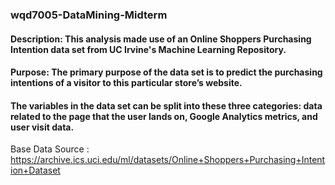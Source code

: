 ### wqd7005-DataMining-Midterm

#### Description: This analysis made use of an Online Shoppers Purchasing Intention data set from UC Irvine's Machine Learning Repository.

#### Purpose: The primary purpose of the data set is to predict the purchasing intentions of a visitor to this particular store’s website. 

#### The variables in the data set can be split into these three categories: data related to the page that the user lands on, Google Analytics metrics, and user visit data.

Base Data Source : https://archive.ics.uci.edu/ml/datasets/Online+Shoppers+Purchasing+Intention+Dataset
